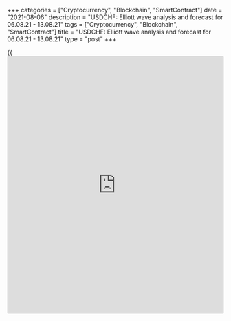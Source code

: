 +++
categories = ["Cryptocurrency", "Blockchain", "SmartContract"]
date = "2021-08-06"
description = "USDCHF: Elliott wave analysis and forecast for 06.08.21 - 13.08.21"
tags = ["Cryptocurrency", "Blockchain", "SmartContract"]
title = "USDCHF: Elliott wave analysis and forecast for 06.08.21 - 13.08.21"
type = "post"
+++

{{<iframe id="large-banner" src="https://www.bounty.group/#slide=4.0" width="100%" height="600" scrolling="no" style="border: 0px solid rgb(216, 221, 230); border-radius: 3px;">}}

2021-08-06

2021-08-06

USDCHF: Elliott wave analysis and forecast for 06.08.21 – 13.08.21Alex
Geuta

 **Main scenario:** consider long positions from corrections above the
level of 0.8925 with a target of 0.9280 – 0.9370.

 **Alternative scenario:** breakout and consolidation below the level of
0.8925 will allow the pair to continue declining to the levels of 0.8860
– 0.8763.

 **Analysis:** Daily chart: presumably, a descending first wave of
larger degree (1) of 5 formed and an ascending correction is now
developing as second wave (2) of 5. There's wave C of (2) developing on
the H4 chart, with wave i of C formed and a corrective wave ii of C
presumably completed as part of it. The third wave iii of C appears to
be forming on the H1 chart. If the presumption is correct, the pair will
continue rising to 0.9280 – 0.9370. The level of 0.8925 is critical in
this scenario. Its breakout will allow the pair to continue falling to
the levels of 0.8860 – 0.8763.

* * *

* * *

## Price chart of USDCHF in real time mode

The content of this article reflects the author’s opinion and does not
necessarily reflect the official position of LiteForex. The material
published on this page is provided for informational purposes only and
should not be considered as the provision of investment advice for the
purposes of Directive 2004/39/EC.

Rate this article:

{{value}}

( {{count}} {{title}} )